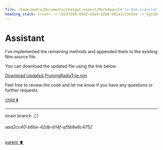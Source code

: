 ```yaml
---
file: /home/pedro/Documents/chatgpt_export/Markdown/C# to Nim translation.md
heading_stack: <root> -> c62d72d9-69d2-43a4-b2b8-661a1133e5ea -> System -> 5a0b0a56-d40a-4cbd-b9cd-723b26f630d1 -> System -> aaa29c1a-79ad-4c94-b557-f135da09a3d7 -> User -> d005864f-c7a0-487f-9627-1ff49abcab93 -> Assistant -> aaa2f9df-dd43-4caf-a6bc-ca77cac9e1c5 -> User -> a12fb9a7-62bb-46e0-a9a8-7fc51c7009da -> Assistant -> 69aab37f-d4ee-41f7-a789-7eca71c005cf -> Tool -> bcf1cfdc-39cd-4551-9d06-ede27de04b48 -> Assistant -> aaa2edf5-0b42-49f8-a5c0-a97c5bee9d91 -> User -> a351ab8e-baee-4d92-8de9-a38813279c94 -> Assistant -> bfb434b3-33f7-4d1f-afb1-da19223bb5da -> Tool -> 5bebe040-e653-49aa-b6a9-c738d439c220 -> Assistant
---
```

# Assistant

I've implemented the remaining methods and appended them to the existing Nim source file.

You can download the updated file using the link below:

[Download Updated PruningRadixTrie.nim](sandbox:/mnt/data/PruningRadixTrie.nim)

Feel free to review the code and let me know if you have any questions or further requests.

[child ⬇️](#aaa2cc40-b6be-42db-b14f-af5b8e6c4752)

---

(main branch ⎇)
###### aaa2cc40-b6be-42db-b14f-af5b8e6c4752
[parent ⬆️](#5bebe040-e653-49aa-b6a9-c738d439c220)
